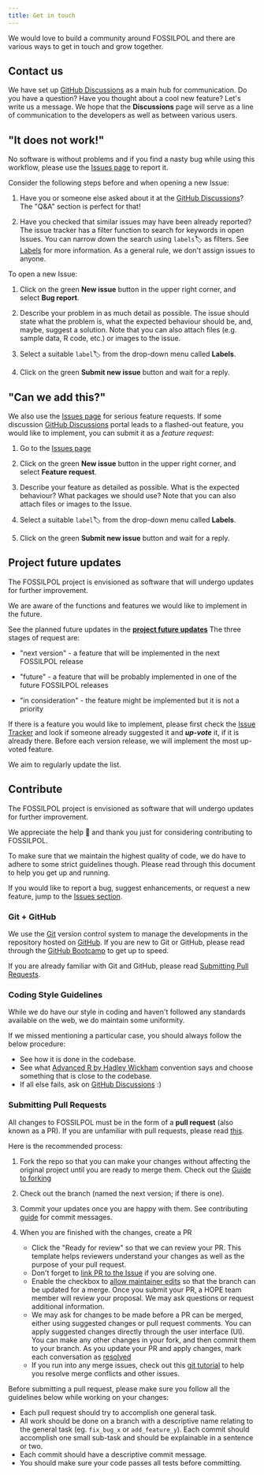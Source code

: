 ```yaml
---
title: Get in touch
---
```


We would love to build a community around FOSSILPOL and there are various ways to get in touch and grow together.

## Contact us

We have set up [GitHub Discussions](https://github.com/HOPE-UIB-BIO/FOSSILPOL-issues/discussions) as a main hub for communication. Do you have a question? Have you thought about a cool new feature? Let's write us a message. We hope that the **Discussions** page will serve as a line of communication to the developers as well as between various users.

## "It does not work!"

No software is without problems and if you find a nasty bug while using this workflow, please use the [Issues page](https://github.com/HOPE-UIB-BIO/FOSSILPOL-issues/issues) to report it.

Consider the following steps before and when opening a new Issue:

1. Have you or someone else asked about it at the [GitHub Discussions](https://github.com/HOPE-UIB-BIO/FOSSILPOL-issues/discussions)? The "Q&A" section is perfect for that!

2. Have you checked that similar issues may have been already reported? The issue tracker has a filter function to search for keywords in open Issues. You can narrow down the search using `labels`:label: as filters. See [Labels](https://docs.github.com/en/issues/using-labels-and-milestones-to-track-work/managing-labels) for more information. As a general rule, we don't assign issues to anyone.

To open a new Issue:

1. Click on the green **New issue** button in the upper right corner, and select **Bug report**.

2. Describe your problem in as much detail as possible. The issue should state what the problem is, what the expected behaviour should be, and, maybe, suggest a solution. Note that you can also attach files (e.g. sample data, R code, etc.) or images to the issue.

3. Select a suitable `label`:label: from the drop-down menu called **Labels**.

4. Click on the green **Submit new issue** button and wait for a reply.

## "Can we add this?"

We also use the [Issues page](https://github.com/HOPE-UIB-BIO/FOSSILPOL-issues/issues) for serious feature requests. If some discussion [GitHub Discussions](https://github.com/HOPE-UIB-BIO/FOSSILPOL-issues/discussions) portal leads to a flashed-out feature, you would like to implement, you can submit it as a *feature request*:

1. Go to the [Issues page](https://github.com/HOPE-UIB-BIO/FOSSILPOL-issues/issues)

2. Click on the green **New issue** button in the upper right corner, and select **Feature request**.

3. Describe your feature as detailed as possible. What is the expected behaviour? What packages we should use? Note that you can also attach files or images to the Issue.

4. Select a suitable `label`:label: from the drop-down menu called **Labels**.

5. Click on the green **Submit new issue** button and wait for a reply.

## Project future updates

The FOSSILPOL project is envisioned as software that will undergo updates for further improvement.

We are aware of the functions and features we would like to implement in the future.

See the planned future updates in the **[project future updates](https://github.com/orgs/HOPE-UIB-BIO/projects/3)** The three stages of request are:

* "next version" - a feature that will be implemented in the next FOSSILPOL release

* "future" - a feature that will be probably implemented in one of the future FOSSILPOL releases

* "in consideration" - the feature might be implemented but it is not a priority

If there is a feature you would like to implement, please first check the [Issue Tracker](https://github.com/HOPE-UIB-BIO/FOSSILPOL-issues/issues) and look if someone already suggested it and ***up-vote*** it, if it is already there. Before each version release, we will implement the most up-voted feature.

We aim to regularly update the list.

## Contribute

The FOSSILPOL project is envisioned as software that will undergo updates for further improvement.

We appreciate the help :sparkling_heart: and thank you just for considering contributing to FOSSILPOL.

To make sure that we maintain the highest quality of code, we do have to adhere to some strict guidelines though. Please read through this document to help you get up and running.

If you would like to report a bug, suggest enhancements, or request a new
feature, jump to the [Issues section](#it-does-not-work).

### Git + GitHub

We use the [Git](https://git-scm.com/) version control system to manage the developments in the repository hosted on [GitHub](https://github.com). If you are new to Git or GitHub, please read through the
[GitHub Bootcamp](https://help.github.com/categories/bootcamp/) to get up to speed.

If you are already familiar with Git and GitHub, please read
[Submitting Pull Requests](#submitting-pull-requests).

### Coding Style Guidelines

While we do have our style in coding and haven't followed any standards available
on the web, we do maintain some uniformity.

If we missed mentioning a particular case, you should always follow the below
procedure:

* See how it is done in the codebase.
* See what [Advanced R by Hadley Wickham](http://adv-r.had.co.nz/Style.html) convention says and choose something that is close to the codebase.
* If all else fails, ask on [GitHub Discussions](https://github.com/HOPE-UIB-BIO/FOSSILPOL-issues/discussions) :)

### Submitting Pull Requests

All changes to FOSSILPOL must be in the form of a **pull request** (also known as a PR). If you are unfamiliar with pull requests, please read [this](https://git-scm.com/book/en/v2/GitHub-Contributing-to-a-Project>).

Here is the recommended process:

1. Fork the repo so that you can make your changes without affecting the original project until you are ready to merge them. Check out the [Guide to forking](https://docs.github.com/en/get-started/quickstart/fork-a-repo#fork-an-example-repository)

2. Check out the branch (named the next version; if there is one).

3. Commit your updates once you are happy with them. See contributing [guide](https://github.com/atom/atom/blob/master/CONTRIBUTING.md#git-commit-messages) for commit messages.

4. When you are finished with the changes, create a PR
   * Click the "Ready for review" so that we can review your PR. This template helps reviewers understand your changes as well as the purpose of your pull request.
   * Don't forget to [link PR to the Issue](https://docs.github.com/en/issues/tracking-your-work-with-issues/linking-a-pull-request-to-an-issue) if you are solving one.
   * Enable the checkbox to [allow maintainer edits](https://docs.github.com/en/pull-requests/collaborating-with-pull-requests/working-with-forks/allowing-changes-to-a-pull-request-branch-created-from-a-fork) so that the branch can be updated for a merge. Once you submit your PR, a HOPE team member will review your proposal. We may ask questions or request additional information.
   * We may ask for changes to be made before a PR can be merged, either using suggested changes or pull request comments. You can apply suggested changes directly through the user interface (UI). You can make any other changes in your fork, and then commit them to your branch.
As you update your PR and apply changes, mark each conversation as [resolved](https://docs.github.com/en/pull-requests/collaborating-with-pull-requests/reviewing-changes-in-pull-requests/commenting-on-a-pull-request#resolving-conversations)
   * If you run into any merge issues, check out this [git tutorial](https://lab.github.com/githubtraining/managing-merge-conflicts) to help you resolve merge conflicts and other issues.

Before submitting a pull request, please make sure you follow all the guidelines
below while working on your changes:

* Each pull request should try to accomplish one general task.
* All work should be done on a branch with a descriptive name relating to the
  general task (eg. `fix_bug_x` or `add_feature_y`). Each commit should accomplish one small sub-task and should be explainable in a sentence or two.
* Each commit should have a descriptive commit message.
* You should make sure your code passes all tests before committing.
